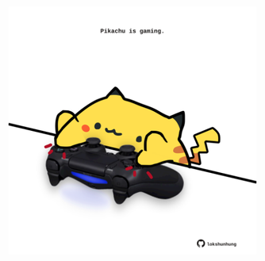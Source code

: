 <!-- built at 28/11/2024, 18:00:42 UTC -->
<p align="center">
  <img width="500" height="500" src="./ReadmeImage.svg">
</p>
